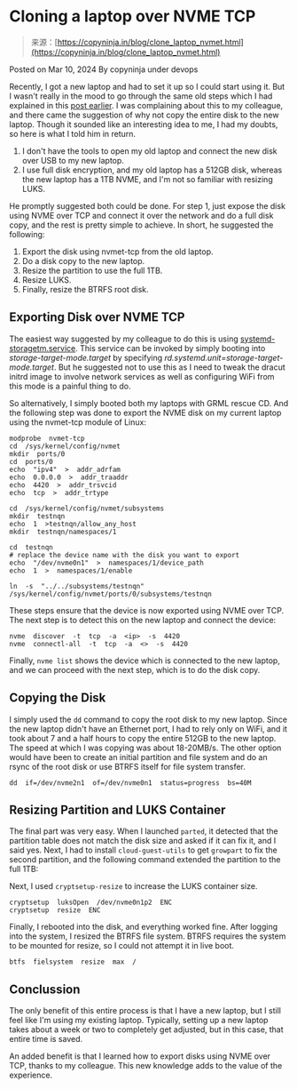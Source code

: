 <!--yml
category: 未分类
date: 2024-05-27 14:52:46
-->

# Cloning a laptop over NVME TCP

> 来源：[https://copyninja.in/blog/clone_laptop_nvmet.html](https://copyninja.in/blog/clone_laptop_nvmet.html)

Posted on Mar 10, 2024 By copyninja under devops

Recently, I got a new laptop and had to set it up so I could start using it. But I wasn't really in the mood to go through the same old steps which I had explained in this [post earlier](https://copyninja.in/blog/live_install_debian.html). I was complaining about this to my colleague, and there came the suggestion of why not copy the entire disk to the new laptop. Though it sounded like an interesting idea to me, I had my doubts, so here is what I told him in return.

1.  I don't have the tools to open my old laptop and connect the new disk over USB to my new laptop.
2.  I use full disk encryption, and my old laptop has a 512GB disk, whereas the new laptop has a 1TB NVME, and I'm not so familiar with resizing LUKS.

He promptly suggested both could be done. For step 1, just expose the disk using NVME over TCP and connect it over the network and do a full disk copy, and the rest is pretty simple to achieve. In short, he suggested the following:

1.  Export the disk using nvmet-tcp from the old laptop.
2.  Do a disk copy to the new laptop.
3.  Resize the partition to use the full 1TB.
4.  Resize LUKS.
5.  Finally, resize the BTRFS root disk.

## Exporting Disk over NVME TCP

The easiest way suggested by my colleague to do this is using [systemd-storagetm.service](https://www.freedesktop.org/software/systemd/man/latest/systemd-storagetm.service.html). This service can be invoked by simply booting into *storage-target-mode.target* by specifying *rd.systemd.unit=storage-target-mode.target*. But he suggested not to use this as I need to tweak the dracut initrd image to involve network services as well as configuring WiFi from this mode is a painful thing to do.

So alternatively, I simply booted both my laptops with GRML rescue CD. And the following step was done to export the NVME disk on my current laptop using the nvmet-tcp module of Linux:

```
modprobe  nvmet-tcp
cd  /sys/kernel/config/nvmet
mkdir  ports/0
cd  ports/0
echo  "ipv4"  >  addr_adrfam
echo  0.0.0.0  >  addr_traaddr
echo  4420  >  addr_trsvcid
echo  tcp  >  addr_trtype

cd  /sys/kernel/config/nvmet/subsystems
mkdir  testnqn
echo  1  >testnqn/allow_any_host
mkdir  testnqn/namespaces/1

cd  testnqn
# replace the device name with the disk you want to export
echo  "/dev/nvme0n1"  >  namespaces/1/device_path
echo  1  >  namespaces/1/enable

ln  -s  "../../subsystems/testnqn"  /sys/kernel/config/nvmet/ports/0/subsystems/testnqn 
```

These steps ensure that the device is now exported using NVME over TCP. The next step is to detect this on the new laptop and connect the device:

```
nvme  discover  -t  tcp  -a  <ip>  -s  4420
nvme  connectl-all  -t  tcp  -a  <>  -s  4420 
```

Finally, `nvme list` shows the device which is connected to the new laptop, and we can proceed with the next step, which is to do the disk copy.

## Copying the Disk

I simply used the `dd` command to copy the root disk to my new laptop. Since the new laptop didn't have an Ethernet port, I had to rely only on WiFi, and it took about 7 and a half hours to copy the entire 512GB to the new laptop. The speed at which I was copying was about 18-20MB/s. The other option would have been to create an initial partition and file system and do an rsync of the root disk or use BTRFS itself for file system transfer.

```
dd  if=/dev/nvme2n1  of=/dev/nvme0n1  status=progress  bs=40M 
```

## Resizing Partition and LUKS Container

The final part was very easy. When I launched `parted`, it detected that the partition table does not match the disk size and asked if it can fix it, and I said yes. Next, I had to install `cloud-guest-utils` to get `growpart` to fix the second partition, and the following command extended the partition to the full 1TB:

Next, I used `cryptsetup-resize` to increase the LUKS container size.

```
cryptsetup  luksOpen  /dev/nvme0n1p2  ENC
cryptsetup  resize  ENC 
```

Finally, I rebooted into the disk, and everything worked fine. After logging into the system, I resized the BTRFS file system. BTRFS requires the system to be mounted for resize, so I could not attempt it in live boot.

```
btfs  fielsystem  resize  max  / 
```

## Conclussion

The only benefit of this entire process is that I have a new laptop, but I still feel like I'm using my existing laptop. Typically, setting up a new laptop takes about a week or two to completely get adjusted, but in this case, that entire time is saved.

An added benefit is that I learned how to export disks using NVME over TCP, thanks to my colleague. This new knowledge adds to the value of the experience.